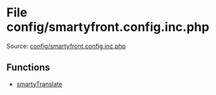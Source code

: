 File config/smartyfront.config.inc.php
=========

Source: [config/smartyfront.config.inc.php](https://github.com/PrestaShop/PrestaShop/blob/1.5.0.15/config/smartyfront.config.inc.php)



Functions
---------

* [smartyTranslate](function.smartyTranslate.md)

